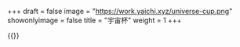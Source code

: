 +++
draft = false
image = "https://work.yaichi.xyz/universe-cup.png"
showonlyimage = false
title = "宇宙杯"
weight = 1
+++

{{<lightbox src="https://work.yaichi.xyz/universe-cup.png">}}
